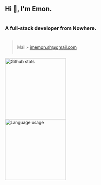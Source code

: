 <div style="display: flex; flex-direction: column;">

## Hi 👋, I'm Emon.

### A full-stack developer from Nowhere.
> Mail:- imemon.sh@gmail.com


<img height=200 align="left" alt="Github stats" src="https://github-readme-stats.vercel.app/api?username=R-antDev&show_icons=true&theme=joly" />
<img height=200 align="left" alt="Language usage" src="https://github-readme-stats.vercel.app/api/top-langs/?username=R-antDev&layout=donut" />
